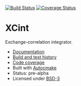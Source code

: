 
[![Build Status](https://travis-ci.org/bast/xcint.svg?branch=master)](https://travis-ci.org/bast/xcint/builds) [![Coverage Status](https://coveralls.io/repos/bast/xcint/badge.png?branch=master)](https://coveralls.io/r/bast/xcint?branch=master)

XCint
=====

Exchange-correlation integrator.

- [Documentation](http://xcint.readthedocs.org/)
- [Build and test history](https://travis-ci.org/bast/xcint/builds)
- [Code coverage](https://coveralls.io/r/bast/xcint)
- Built with [Autocmake](https://github.com/scisoft/autocmake)
- Status: pre-alpha
- Licensed under [BSD-3](../master/LICENSE)
